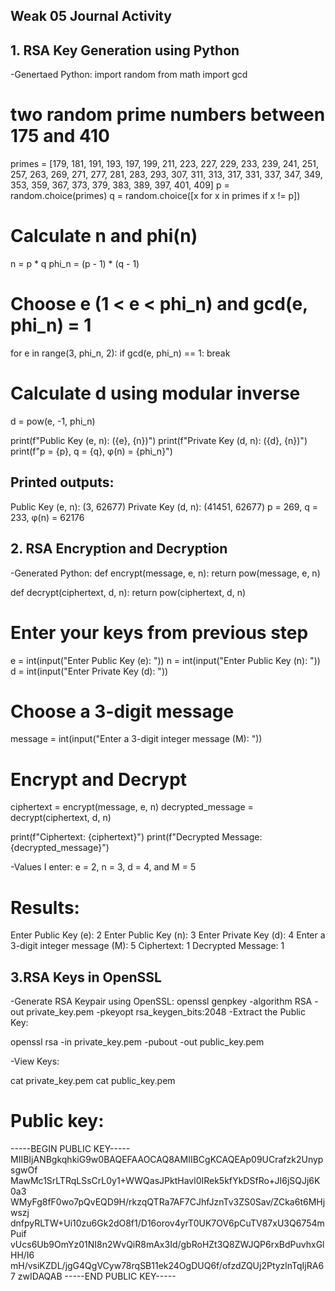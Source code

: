 ## Weak 05 Journal Activity
## 1. RSA Key Generation using Python

-Genertaed Python: 
import random
from math import gcd

#  two random prime numbers between 175 and 410
primes = [179, 181, 191, 193, 197, 199, 211, 223, 227, 229, 233, 239, 241, 251, 257, 263, 269, 271, 277, 281, 283, 293, 307, 311, 313, 317, 331, 337, 347, 349, 353, 359, 367, 373, 379, 383, 389, 397, 401, 409]
p = random.choice(primes)
q = random.choice([x for x in primes if x != p])

# Calculate n and phi(n)
n = p * q
phi_n = (p - 1) * (q - 1)

#  Choose e (1 < e < phi_n) and gcd(e, phi_n) = 1
for e in range(3, phi_n, 2):
    if gcd(e, phi_n) == 1:
        break

#  Calculate d using modular inverse
d = pow(e, -1, phi_n)

print(f"Public Key (e, n): ({e}, {n})")
print(f"Private Key (d, n): ({d}, {n})")
print(f"p = {p}, q = {q}, φ(n) = {phi_n}")

## Printed outputs: 
Public Key (e, n): (3, 62677)
Private Key (d, n): (41451, 62677)
p = 269, q = 233, φ(n) = 62176

## 2. RSA Encryption and Decryption
-Generated Python: 
def encrypt(message, e, n):
    return pow(message, e, n)

def decrypt(ciphertext, d, n):
    return pow(ciphertext, d, n)

# Enter your keys from previous step
e = int(input("Enter Public Key (e): "))
n = int(input("Enter Public Key (n): "))
d = int(input("Enter Private Key (d): "))

# Choose a 3-digit message
message = int(input("Enter a 3-digit integer message (M): "))

# Encrypt and Decrypt
ciphertext = encrypt(message, e, n)
decrypted_message = decrypt(ciphertext, d, n)

print(f"Ciphertext: {ciphertext}")
print(f"Decrypted Message: {decrypted_message}")


-Values I enter: e = 2, n = 3, d = 4, and M = 5

# Results: 
Enter Public Key (e): 2
Enter Public Key (n): 3
Enter Private Key (d): 4
Enter a 3-digit integer message (M): 5
Ciphertext: 1
Decrypted Message: 1

## 3.RSA Keys in OpenSSL
-Generate RSA Keypair using OpenSSL:
openssl genpkey -algorithm RSA -out private_key.pem -pkeyopt rsa_keygen_bits:2048
-Extract the Public Key:

openssl rsa -in private_key.pem -pubout -out public_key.pem

-View Keys:

cat private_key.pem
cat public_key.pem

# Public key: 

-----BEGIN PUBLIC KEY-----
MIIBIjANBgkqhkiG9w0BAQEFAAOCAQ8AMIIBCgKCAQEAp09UCrafzk2UnypsgwOf
MawMc1SrLTRqLSsCrL0y1+WWQasJPktHavl0IRek5kfYkDSfRo+JI6jSQJj6K0a3
WMyFg8fF0wo7pQvEQD9H/rkzqQTRa7AF7CJhfJznTv3ZS0Sav/ZCka6t6MHjwszj
dnfpyRLTW+Ui10zu6Gk2dO8f1/D16orov4yrT0UK7OV6pCuTV87xU3Q6754mPuif
vUcs6Ub9OmYz01NI8n2WvQiR8mAx3Id/gbRoHZt3Q8ZWJQP6rxBdPuvhxGlHH/I6
mH/vsiKZDL/jgG4QgVCyw78rqSB11ek24OgDUQ6f/ofzdZQUj2PtyzlnTqIjRA67
zwIDAQAB
-----END PUBLIC KEY-----

